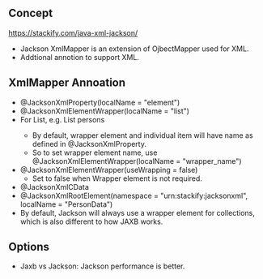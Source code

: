 ## Concept
https://stackify.com/java-xml-jackson/  
- Jackson XmlMapper is an extension of OjbectMapper used for XML.
- Addtional annotion to support XML.

## XmlMapper Annoation
- @JacksonXmlProperty(localName = "element")
- @JacksonXmlElementWrapper(localName = "list")
- For List, e.g. List<Person> persons
  - By default, wrapper element and individual item will have name as defined in @JacksonXmlProperty.
  - So to set wrapper element name, use @JacksonXmlElementWrapper(localName = "wrapper_name")
- @JacksonXmlElementWrapper(useWrapping = false)
  - Set to false when Wrapper element is not required.
- @JacksonXmlCData
- @JacksonXmlRootElement(namespace = "urn:stackify:jacksonxml", localName = "PersonData")
- By default, Jackson will always use a wrapper element for collections, which is also different to how JAXB works.

## Options
- Jaxb vs Jackson: Jackson performance is better.
